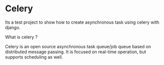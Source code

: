 # Celery
Its a test project to show how to create asynchronous task using celery with django.


What is celery ?

Celery is an open source asynchronous task queue/job queue based on distributed message passing. It is focused on real-time operation, but supports scheduling as well.
